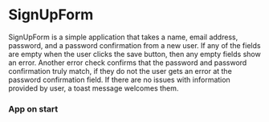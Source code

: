 # SignUpForm
SignUpForm is a simple application that takes a name, email address, password, and a password confirmation from a new user. If any of the fields are empty when the user clicks the save button, then any empty fields show an error. Another error check confirms that the password and password confirmation truly match, if they do not the user gets an error at the password confirmation field. If there are no issues with information provided by user, a toast message welcomes them.

### App on start
